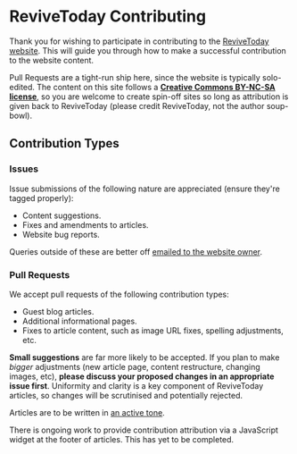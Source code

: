 # ReviveToday Contributing

Thank you for wishing to participate in contributing to the [ReviveToday website][rt]. This will guide you through how to make a successful contribution to the website content.

Pull Requests are a tight-run ship here, since the website is typically solo-edited. The content on this site follows a [**Creative Commons BY-NC-SA license**][l], so you are welcome to create spin-off sites so long as attribution is given back to ReviveToday (please credit ReviveToday, not the author soup-bowl).

## Contribution Types

### Issues

Issue submissions of the following nature are appreciated (ensure they're tagged properly):

- Content suggestions.
- Fixes and amendments to articles.
- Website bug reports.

Queries outside of these are better off [emailed to the website owner][rte].

### Pull Requests

We accept pull requests of the following contribution types:

- Guest blog articles.
- Additional informational pages.
- Fixes to article content, such as image URL fixes, spelling adjustments, etc.

**Small suggestions** are far more likely to be accepted. If you plan to make *bigger* adjustments (new article page, content restructure, changing images, etc), **please discuss your proposed changes in an appropriate issue first**. Uniformity and clarity is a key component of ReviveToday articles, so changes will be scrutinised and potentially rejected.

Articles are to be written in [an active tone](https://monzo.com/tone-of-voice/).

There is ongoing work to provide contribution attribution via a JavaScript widget at the footer of articles. This has yet to be completed.

[rt]:  https://revive.today
[rte]: mailto:admin@revive.today
[l]:   http://creativecommons.org/licenses/by-nc-sa/4.0/
